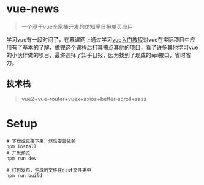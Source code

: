 # vue-news

> 一个基于vue全家桶开发的仿知乎日报单页应用

学习vue有一段时间了，在慕课网上通过学习[vue入门教程](https://coding.imooc.com/class/91.html)对vue在实际项目中应用有了基本的了解，做完这个课程后打算搞点其他的项目，看了许多其他学习vue的小伙伴做的项目，最终选择了知乎日报，因为找到了现成的api接口，省时省力。

## 技术栈

> vue2+vue-router+vuex+axios+better-scroll+sass

<!-- ## 未解决问题：
1. 首页轮播图参数设为loop: true时，向前滑动到最后一张图点击不能跳转链接

## 后续实现功能
1. 主题页上拉加载数据
2. 页面切换滑动效果
3. 消息页面、设置页面 -->

# Setup

    # 下载或克隆下来，然后安装依赖
    npm install
    # 开发预览
    npm run dev
    
    # 打包发布，生成的文件在dist文件夹中
    npm run build
